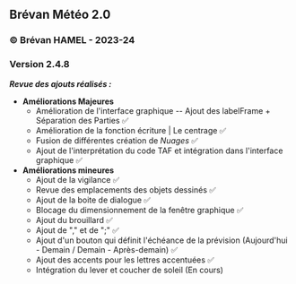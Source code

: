 ## Brévan Météo 2.0
### © Brévan HAMEL - 2023-24
### Version 2.4.8

***Revue des ajouts réalisés :***
   - **Améliorations Majeures**
     - Amélioration de l'interface graphique -- Ajout des labelFrame + Séparation des Parties ✅
     - Amélioration de la fonction écriture | Le centrage ✅
     - Fusion de différentes création de *Nuages* ✅
     - Ajout de l'interprétation du code TAF et intégration dans l'interface graphique ✅
   - **Améliorations mineures**
     - Ajout de la vigilance ✅
     - Revue des emplacements des objets dessinés ✅
     - Ajout de la boite de dialogue ✅
     - Blocage du dimensionnement de la fenêtre graphique ✅
     - Ajout du brouillard ✅
     - Ajout de "," et de ";" ✅
     - Ajout d'un bouton qui définit l'échéance de la prévision (Aujourd'hui - Demain / Demain - Après-demain) ✅
     - Ajout des accents pour les lettres accentuées  ✅
     - Intégration du lever et coucher de soleil (En cours)
     
